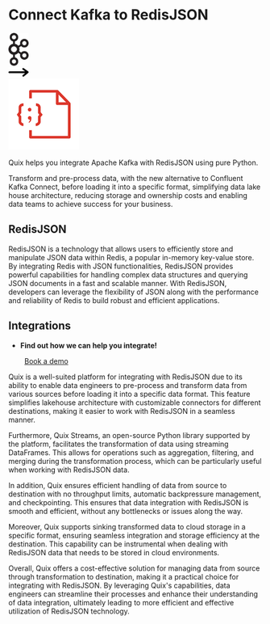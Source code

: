 # Connect Kafka to RedisJSON

<div class="connect-images cards blog-grid-card" markdown>
<div>
<img src="../images/kafka_logo.png" width="40px" />
</div>
<div>
<img src="../images/arrow.svg" width="40px" />
</div>
<div>
<img src="./images/redisjson_1.jpg" />
</div>
</div>

Quix helps you integrate Apache Kafka with RedisJSON using pure Python.

Transform and pre-process data, with the new alternative to Confluent Kafka Connect, before loading it into a specific format, simplifying data lake house architecture, reducing storage and ownership costs and enabling data teams to achieve success for your business.

## RedisJSON

RedisJSON is a technology that allows users to efficiently store and manipulate JSON data within Redis, a popular in-memory key-value store. By integrating Redis with JSON functionalities, RedisJSON provides powerful capabilities for handling complex data structures and querying JSON documents in a fast and scalable manner. With RedisJSON, developers can leverage the flexibility of JSON along with the performance and reliability of Redis to build robust and efficient applications.

## Integrations

<div class="grid cards" markdown>

- __Find out how we can help you integrate!__

    <a class="md-button md-button--primary" href="https://share.hsforms.com/1iW0TmZzKQMChk0lxd_tGiw4yjw2?__hstc=175542013.2303933fbd746c0ac86d9ccbe9bc9100.1728383268831.1729603416735.1729620918855.31&__hssc=175542013.1.1729620918855&__hsfp=2132701734" target="_blank" style="margin:.5rem;">Book a demo</a>

</div>


Quix is a well-suited platform for integrating with RedisJSON due to its ability to enable data engineers to pre-process and transform data from various sources before loading it into a specific data format. This feature simplifies lakehouse architecture with customizable connectors for different destinations, making it easier to work with RedisJSON in a seamless manner. 

Furthermore, Quix Streams, an open-source Python library supported by the platform, facilitates the transformation of data using streaming DataFrames. This allows for operations such as aggregation, filtering, and merging during the transformation process, which can be particularly useful when working with RedisJSON data.

In addition, Quix ensures efficient handling of data from source to destination with no throughput limits, automatic backpressure management, and checkpointing. This ensures that data integration with RedisJSON is smooth and efficient, without any bottlenecks or issues along the way.

Moreover, Quix supports sinking transformed data to cloud storage in a specific format, ensuring seamless integration and storage efficiency at the destination. This capability can be instrumental when dealing with RedisJSON data that needs to be stored in cloud environments.

Overall, Quix offers a cost-effective solution for managing data from source through transformation to destination, making it a practical choice for integrating with RedisJSON. By leveraging Quix's capabilities, data engineers can streamline their processes and enhance their understanding of data integration, ultimately leading to more efficient and effective utilization of RedisJSON technology.

